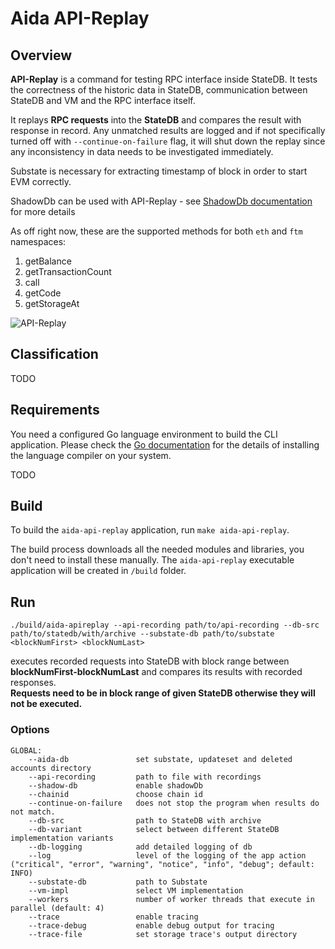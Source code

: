 # Aida API-Replay
## Overview
**API-Replay** is a command for testing RPC interface inside StateDB. It tests the correctness of the historic data in StateDB, communication between StateDB and VM and the RPC interface itself.

It replays **RPC requests** into the **StateDB** and compares the result with response in record. Any unmatched results are logged and if not specifically turned off with `--continue-on-failure` flag, it will shut down the replay since any inconsistency in data needs to be investigated immediately.

Substate is necessary for extracting timestamp of block in order to start EVM correctly.

ShadowDb can be used with API-Replay - see [ShadowDb documentation](https://github.com/Fantom-foundation/Aida/wiki/ShadowDb) for more details

As off right now, these are the supported methods for both `eth` and `ftm` namespaces:
1. getBalance
2. getTransactionCount
3. call
4. getCode
5. getStorageAt

![API-Replay](https://user-images.githubusercontent.com/84449820/234000908-d1108a9f-0b61-448f-8fb8-9feb4cd13a83.png)

## Classification
TODO

## Requirements
You need a configured Go language environment to build the CLI application.
Please check the [Go documentation](https://go.dev)
for the details of installing the language compiler on your system.

TODO

## Build
To build the `aida-api-replay` application, run `make aida-api-replay`.

The build process downloads all the needed modules and libraries, you don't need to install these manually.
The `aida-api-replay` executable application will be created in `/build` folder.

## Run
```
./build/aida-apireplay --api-recording path/to/api-recording --db-src path/to/statedb/with/archive --substate-db path/to/substate <blockNumFirst> <blockNumLast>
```
executes recorded requests into StateDB with block range between **blockNumFirst-blockNumLast** and compares its results with recorded responses. \
**Requests need to be in block range of given StateDB otherwise they will not be executed.**

### Options
```
GLOBAL:
    --aida-db               set substate, updateset and deleted accounts directory
    --api-recording         path to file with recordings
    --shadow-db             enable shadowDb
    --chainid               choose chain id
    --continue-on-failure   does not stop the program when results do not match.
    --db-src                path to StateDB with archive
    --db-variant            select between different StateDB implementation variants
    --db-logging            add detailed logging of db
    --log                   level of the logging of the app action ("critical", "error", "warning", "notice", "info", "debug"; default: INFO)
    --substate-db           path to Substate
    --vm-impl               select VM implementation
    --workers               number of worker threads that execute in parallel (default: 4)
    --trace                 enable tracing
    --trace-debug           enable debug output for tracing
    --trace-file            set storage trace's output directory
```

